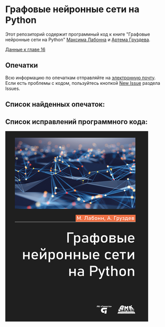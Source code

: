 

# Графовые нейронные сети на Python

Этот репозиторий содержит программный код к книге "Графовые нейронные сети на Python" [Максима Лабонна](https://github.com/mlabonne) и [Артема Груздева](https://t.me/Gewissta).

[Данные к главе 16](https://drive.google.com/file/d/1VaFMANRD1mskzs3hUuIIHXJh7tE7v12W/view?usp=sharing)


## Опечатки
Всю информацию по опечаткам отправляйте на [электронную почту](mailto:info@gewissta.ru). Если есть проблемы с кодом, пользуйтесь кнопкой [New Issue](https://github.com/Gewissta/GNN/issues/new/choose) раздела Issues.


## Список найденных опечаток:


## Список исправлений программного кода:

![logo](logo.jpeg)